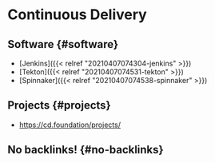 # Continuous Delivery


## Software {#software}

-   [Jenkins]({{< relref "20210407074304-jenkins" >}})
-   [Tekton]({{< relref "20210407074531-tekton" >}})
-   [Spinnaker]({{< relref "20210407074538-spinnaker" >}})


## Projects {#projects}

-   <https://cd.foundation/projects/>


## No backlinks! {#no-backlinks}
